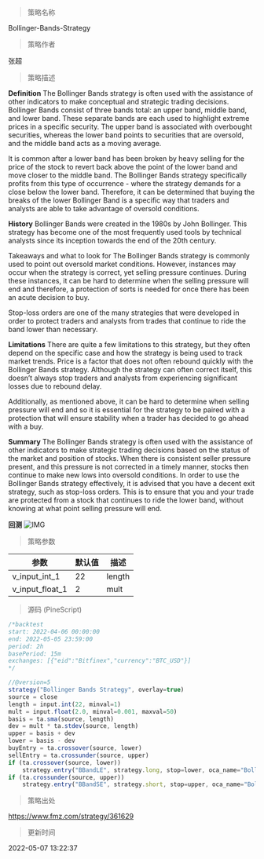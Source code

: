 
> 策略名称

Bollinger-Bands-Strategy

> 策略作者

张超

> 策略描述

**Definition**
The Bollinger Bands strategy is often used with the assistance of other indicators to make conceptual and strategic trading decisions. Bollinger Bands consist of three bands total: an upper band, middle band, and lower band. These separate bands are each used to highlight extreme prices in a specific security. The upper band is associated with overbought securities, whereas the lower band points to securities that are oversold, and the middle band acts as a moving average.  

It is common after a lower band has been broken by heavy selling for the price of the stock to revert back above the point of the lower band and move closer to the middle band. The Bollinger Bands strategy specifically profits from this type of occurrence - where the strategy demands for a close below the lower band. Therefore, it can be determined that buying the breaks of the lower Bollinger Band is a specific way that traders and analysts are able to take advantage of oversold conditions. 

**History**
Bollinger Bands were created in the 1980s by John Bollinger. This strategy has become one of the most frequently used tools by technical analysts since its inception towards the end of the 20th century.

Takeaways and what to look for
The Bollinger Bands strategy is commonly used to point out oversold market conditions. However, instances may occur when the strategy is correct, yet selling pressure continues. During these instances, it can be hard to determine when the selling pressure will end and therefore, a protection of sorts is needed for once there has been an acute decision to buy. 

Stop-loss orders are one of the many strategies that were developed in order to protect traders and analysts from trades that continue to ride the band lower than necessary. 

**Limitations**
There are quite a few limitations to this strategy, but they often depend on the specific case and how the strategy is being used to track market trends. Price is a factor that does not often rebound quickly with the Bollinger Bands strategy. Although the strategy can often correct itself, this doesn’t always stop traders and analysts from experiencing significant losses due to rebound delay.

Additionally, as mentioned above, it can be hard to determine when selling pressure will end and so it is essential for the strategy to be paired with a protection that will ensure stability when a trader has decided to go ahead with a buy.

**Summary**
The Bollinger Bands strategy is often used with the assistance of other indicators to make strategic trading decisions based on the status of the market and position of stocks. When there is consistent seller pressure present, and this pressure is not corrected in a timely manner, stocks then continue to make new lows into oversold conditions. In order to use the Bollinger Bands strategy effectively, it is advised that you have a decent exit strategy, such as stop-loss orders. This is to ensure that you and your trade are protected from a stock that continues to ride the lower band, without knowing at what point selling pressure will end.

**回测**
 ![IMG](https://www.fmz.com/upload/asset/11ac1fd3c8fe95be131.png) 

> 策略参数



|参数|默认值|描述|
|----|----|----|
|v_input_int_1|22|length|
|v_input_float_1|2|mult|


> 源码 (PineScript)

``` javascript
/*backtest
start: 2022-04-06 00:00:00
end: 2022-05-05 23:59:00
period: 2h
basePeriod: 15m
exchanges: [{"eid":"Bitfinex","currency":"BTC_USD"}]
*/

//@version=5
strategy("Bollinger Bands Strategy", overlay=true)
source = close
length = input.int(22, minval=1)
mult = input.float(2.0, minval=0.001, maxval=50)
basis = ta.sma(source, length)
dev = mult * ta.stdev(source, length)
upper = basis + dev
lower = basis - dev
buyEntry = ta.crossover(source, lower)
sellEntry = ta.crossunder(source, upper)
if (ta.crossover(source, lower))
	strategy.entry("BBandLE", strategy.long, stop=lower, oca_name="BollingerBands",  comment="BBandLE")
if (ta.crossunder(source, upper))
	strategy.entry("BBandSE", strategy.short, stop=upper, oca_name="BollingerBands",  comment="BBandSE")

```

> 策略出处

https://www.fmz.com/strategy/361629

> 更新时间

2022-05-07 13:22:37
